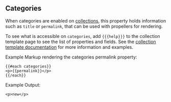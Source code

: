 ## Categories
When categories are enabled on [collections](/documentation/view/collections), this property holds information such as `title` or `permalink`, that can be used with propellers for rendering.

To see what is accessible on `categories`, add `{{{help}}}` to the collection template page to see the list of properties and fields. See the [collection template documentation](/documentation/view/collection-templates) for more information and examples.

Example Markup rendering the categories permalink property:
```
{{#each categories}}
<p>{{permalink}}</p>
{{/each}}
```

Example Output:
```
<p>new</p>
```
